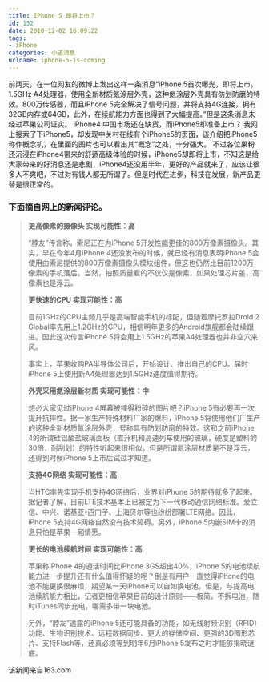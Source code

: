 ```yaml
---
title: IPhone 5 即将上市？
id: 132
date: 2010-12-02 16:09:22
tags:
- iPhone
categories: 小道消息
urlname: iphone-5-is-coming
---
```


<span style="font-weight: normal;">前两天，在一位网友的微博上发出这样一条消息“iPhone 5首次曝光，即将上市。1.5GHz A4处理器，使用全新材质氮涂层外壳，这种氮涂层外壳具有防划防磨的特效。800万传感器，而且iPhone 5完全解决了信号问题，并将支持4G连接，拥有32GB内存或64GB，此外，在续航能力方面也得到了大幅提高。”但是这条消息未经过苹果公司证实。
iPhone4 中国市场还在缺货，而iPhone5却准备上市？
我网上搜索了下iPhone5，却发现中关村在线有个iPhone5的页面，该介绍把iPhone5称作概念机，在里面的图片也可以看出其“概念”之处，十分强大。<!--more-->
不过各位果粉还沉浸在iPhone4带来的舒适高级体验的时候，iPhone5却即将上市，不知这是给大家带来的好消息还是悲剧，iPhone4还没用半年，更好的产品就来了，应该让很多人不爽吧，不过对有钱人都无所谓了。但是时代在进步，科技在发展，新产品更替是很正常的。</span>

###


### 下面摘自网上的新闻评论。

> **更高像素的摄像头 实现可能性：高**>
>
> “脖友”传言称，索尼正在为iPhone 5开发性能更佳的800万像素摄像头。其实，早在今年4月iPhone 4还没发布的时候，就已经有消息表明iPhone 5会使用由索尼提供的800万像素摄像头模块组件，但这也仍然比目前1200万像素的手机落后。当然，拍照质量看的不仅仅是像素，如果处理芯片差，高像素也是浮云。>
>
> **更快速的CPU 实现可能性：高**>
>
> 目前1GHz的CPU主频几乎是高端智能手机的标配，但随着摩托罗拉Droid 2 Global率先用上1.2GHz的CPU，相信明年更多的Android旗舰都会陆续跟进。因此这次传言iPhone 5将会用上1.5GHz的苹果A4处理器也并非空穴来风。>
>
> 事实上，苹果收购PA半导体公司后，开始设计、推出自己的CPU。届时iPhone 5上使用新A4处理器达到1.5GHz速度值得期待。>
>
> **外壳采用氮涂层新材质 实现可能性：中**>
>
> 想必大家见过iPhone 4屏幕被摔得粉碎的图片吧？iPhone 5有必要再一次提升抗摔性。据一家生产特殊材料厂家的爆料，iPhone 5将使用他们厂生产的这种全新材质氮涂层外壳，号称具有防划防磨的特效。这和之前iPhone 4的所谓硅铝酸盐玻璃面板（直升机和高速列车使用的玻璃，硬度是塑料的30倍，耐刮划）的特性听起来很相似。但是所谓氮涂层材质是不是浮云，还得到时候iPhone 5上市后试过才知道。>
>
> **支持4G网络 实现可能性：高**>
>
> 当HTC率先实现手机支持4G网络后，业界对iPhone 5的期待就多了起来。据记者了解，目前LTE技术基本上已被定为下一代移动通信网络标准。爱立信、中兴、诺基亚-西门子、上海贝尔等也纷纷部署LTE网络。因此，iPhone 5支持4G网络自然没有技术障碍。另外，iPhone 5内嵌SIM卡的消息只怕是苹果一厢情愿。>
>
> **更长的电池续航时间 实现可能性：高**>
>
> 苹果称iPhone 4的通话时间比iPhone 3GS超出40%，iPhone 5的电池续航能力进一步提升还有什么值得怀疑的呢？倒是有用户一直觉得iPhone的电池不能更换很麻烦，期望某一天iPhone可以自如换电池。但是，与提高电池续航能力相比，记者更相信苹果目前的设计原则——极简，不拆电池，随时iTunes同步充电，哪需多带一块电池。>
>
> 另外，“脖友”透露的iPhone 5还可能具备的功能，如无线射频识别（RFID）功能、生物识别技术、远程数据同步、更大的存储空间、更强的3D图形芯片、支持Flash等，还真必须等到明年6月iPhone 5发布之时才能够揭晓谜底。

该新闻来自163.com
